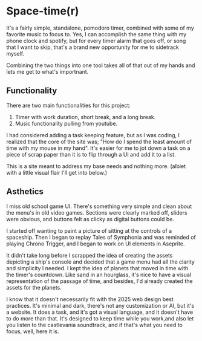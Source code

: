 # Space-time(r)

It's a fairly simple, standalone, pomodoro timer, combined with some of my favorite music to focus to. Yes, I can accomplish the same thing with my phone clock and spotify, but for every timer alarm that goes off, or song that I want to skip, that's a brand new opportunity for me to sidetrack myself. 

Combining the two things into one tool takes all of that out of my hands and lets me get to what's importnant.

## Functionality

There are two main functionalities for this project:

1. Timer with work duration, short break, and a long break.
2. Music functionality pulling from youtube. 

I had considered adding a task keeping feature, but as I was coding, I realized that the core of the site was; "How do I spend the least amount of time with my mouse in my hand". It's easier for me to jot down a task on a piece of scrap paper than it is to flip through a UI and add it to a list.

This is a site meant to address my base needs and nothing more. (albiet with a little visual flair I'll get into below.)

## Asthetics
I miss old school game UI. There's something very simple and clean about the menu's in old video games. Sections were clearly marked off, sliders were obvious, and buttons felt as clicky as digital buttons could be. 

I started off wanting to paint a picture of sitting at the controls of a spaceship. Then I began to replay Tales of Symphonia and was reminded of playing Chrono Trigger, and I began to work on UI elements in Aseprite. 

It didn't take long before I scrapped the idea of creating the assets depicting a ship's console and decided that a game menu had all the clarity and simplicity I needed. I kept the idea of planets that moved in time with the timer's countdown. Like sand in an hourglass, it's nice to have a visual representation of the passage of time, and besides, I'd already created the assets for the planets. 

 I know that it doesn't necessarily fit with the 2025 web design best practices. It's minimal and dark, there's not any customization or AI, but it's a website. It does a task, and it's got a visual language, and it doesn't have to do more than that. It's designed to keep time while you work,and also let you listen to the castlevania soundtrack, and if that's what you need to focus, well, here it is. 